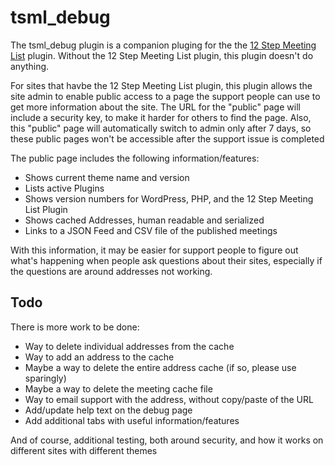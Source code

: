 # tsml_debug

The tsml_debug plugin is a companion pluging for the the [12 Step Meeting List](https://wordpress.org/plugins/12-step-meeting-list/) plugin. Without the 12 Step Meeting List plugin, this plugin doesn't do anything.

For sites that havbe the 12 Step Meeting List plugin, this plugin allows the site admin to enable public access to a page the support people can use to get more information about the site. The URL for the "public" page will include a security key, to make it harder for others to find the page. Also, this "public" page will automatically switch to admin only after 7 days, so these public pages won't be accessible after the support issue is completed

The public page includes the following information/features:
- Shows current theme name and version
- Lists active Plugins
- Shows version numbers for WordPress, PHP, and the 12 Step Meeting List Plugin
- Shows cached Addresses, human readable and serialized
- Links to a JSON Feed and CSV file of the published meetings

With this information, it may be easier for support people to figure out what's happening when people ask questions about their sites, especially if the questions are around addresses not working.

## Todo

There is more work to be done:
- Way to delete individual addresses from the cache
- Way to add an address to the cache
- Maybe a way to delete the entire address cache (if so, please use sparingly)
- Maybe a way to delete the meeting cache file
- Way to email support with the address, without copy/paste of the URL
- Add/update help text on the debug page
- Add additional tabs with useful information/features

And of course, additional testing, both around security, and how it works on different sites with different themes
